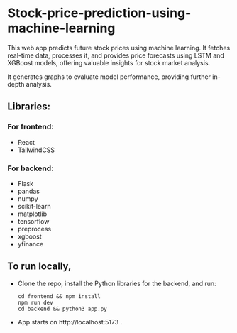 # Stock-price-prediction-using-machine-learning

This web app predicts future stock prices using machine learning. It fetches real-time data, processes it, and provides price forecasts using LSTM and XGBoost models, offering valuable insights for stock market analysis.

It generates graphs to evaluate model performance, providing further in-depth analysis.

## Libraries:

### For frontend:
- React
- TailwindCSS

### For backend:
- Flask
- pandas
- numpy
- scikit-learn
- matplotlib
- tensorflow
- preprocess
- xgboost
- yfinance

## To run locally,

- Clone the repo, install the Python libraries for the backend, and run:
    ```
    cd frontend && npm install
    npm run dev
    cd backend && python3 app.py
    ```
- App starts on http://localhost:5173 .


